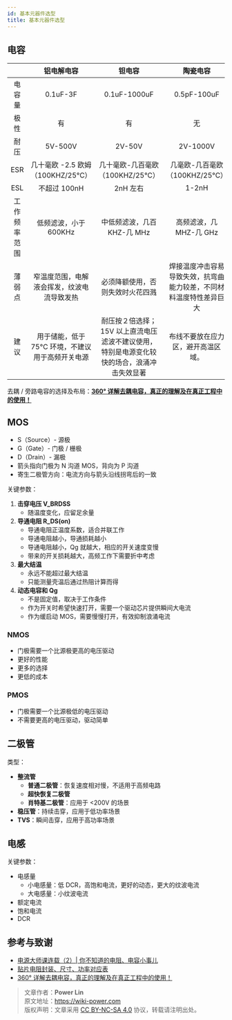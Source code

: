 ```yaml
---
id: 基本元器件选型
title: 基本元器件选型
---
```




## 电容

|              |                    铝电解电容                    |                                           钽电容                                           |                              陶瓷电容                              |
| :----------: | :----------------------------------------------: | :----------------------------------------------------------------------------------------: | :----------------------------------------------------------------: |
|    电容量    |                     0.1uF-3F                     |                                        0.1uF-1000uF                                        |                            0.5pF-100uF                             |
|     极性     |                        有                        |                                             有                                             |                                 无                                 |
|     耐压     |                     5V-500V                      |                                           2V-50V                                           |                              2V-1000V                              |
|     ESR      |        几十毫欧 -2.5 欧姆 （100KHZ/25°C）        |                              几十毫欧-几百毫欧（100KHZ/25°C）                              |                   几毫欧-几百毫欧（100KHZ/25°C）                   |
|     ESL      |                   不超过 100nH                   |                                          2nH 左右                                          |                               1-2nH                                |
| 工作频率范围 |              低频滤波，小于 600KHz               |                                中低频滤波，几百 KHZ-几 MHz                                 |                      高频滤波，几 MHZ-几 GHz                       |
|    薄弱点    |    窄温度范围，电解液会挥发，纹波电流导致发热    |                              必须降额使用，否则失效时火花四溅                              | 焊接温度冲击容易导致失效，抗弯曲能力较差，不同材料温度特性差异巨大 |
|     建议     | 用于储能，低于 75°C 环境，不建议用于高频开关电源 | 耐压按２倍选择；15V 以上直流电压滤波不建议使用，特别是电源变化较快的场合，浪涌冲击失效显著 |                 布线不要放在应力区，避开高温区域。                 |

去耦 / 旁路电容的选择及布局：[**360° 详解去耦电容，真正的理解及在真正工程中的使用！**](https://blog.csdn.net/ima_xu/article/details/85008406)

## MOS

- S（Source）- 源极
- G（Gate）- 门极 / 栅极
- D（Drain）- 漏极
- 箭头指向门极为 N 沟道 MOS，背向为 P 沟道
- 寄生二极管方向：电流方向与箭头沿线拐弯后的一致

关键参数：

1. **击穿电压 V_BRDSS**
   - 随温度变化，应留足余量
2. **导通电阻 R_DS(on)**
   - 导通电阻正温度系数，适合并联工作
   - 导通电阻越小，导通损耗越小
   - 导通电阻越小，Qg 就越大，相应的开关速度变慢
   - 带来的开关损耗越大，高频工作下需要折中考虑
3. **最大结温**
   - 永远不能超过最大结温
   - 只能测量壳温后通过热阻计算而得
4. **动态电容和 Qg**
   - 不是固定值，取决于工作条件
   - 作为开关时希望快速打开，需要一个驱动芯片提供瞬间大电流
   - 作为缓启动 MOS，需要慢慢打开，有效抑制浪涌电流

### NMOS

- 门极需要一个比源极更高的电压驱动
- 更好的性能
- 更多的选择
- 更低的成本

### PMOS

- 门极需要一个比源极低的电压驱动
- 不需要更高的电压驱动，驱动简单

## 二极管

类型：

- **整流管**
  - **普通二极管**：恢复速度相对慢，不适用于高频电路
  - **超快恢复二极管**
  - **肖特基二极管**：应用于 <200V 的场景
- **稳压管**：持续击穿，应用于低功率场景
- **TVS**：瞬间击穿，应用于高功率场景

## 电感

关键参数：

- 电感量
  - 小电感量：低 DCR，高饱和电流，更好的动态，更大的纹波电流
  - 大电感量：小纹波电流
- 额定电流
- 饱和电流
- DCR

## 参考与致谢

- [电源大师课连载（2）| 你不知道的电阻、电容小事儿](https://mp.weixin.qq.com/s/HUWal1ooXUn9PYKf89oGSQ)
- [贴片电阻封装、尺寸、功率对应表](http://www.fxdzw.com/rmjb/%E8%B4%B4%E7%89%87%E7%94%B5%E9%98%BB%E5%B0%81%E8%A3%85%E3%80%81%E5%B0%BA%E5%AF%B8%E3%80%81%E5%8A%9F%E7%8E%87%E5%AF%B9%E5%BA%94%E8%A1%A8.pdf)
- [360° 详解去耦电容，真正的理解及在真正工程中的使用！](https://blog.csdn.net/ima_xu/article/details/85008406)



> 文章作者：**Power Lin**  
> 原文地址：<https://wiki-power.com>  
> 版权声明：文章采用 [CC BY-NC-SA 4.0](https://creativecommons.org/licenses/by/4.0/deed.zh) 协议，转载请注明出处。
